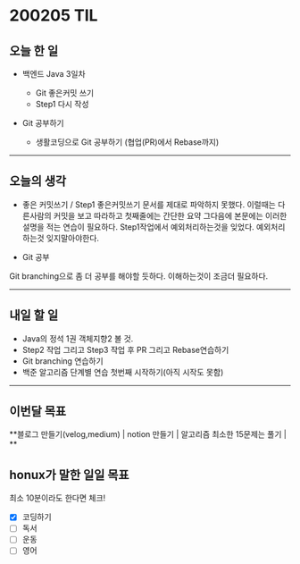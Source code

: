 # 200205 TIL



## 오늘 한 일

- 백엔드 Java 3일차
  - Git 좋은커밋 쓰기
  - Step1 다시 작성

- Git 공부하기
  - 생활코딩으로 Git 공부하기 (협업(PR)에서 Rebase까지)



---



## 오늘의 생각

- 좋은 커밋쓰기 / Step1
  좋은커밋쓰기 문서를 제대로 파악하지 못했다. 이럴때는 다른사람의 커밋을 보고 따라하고
  첫째줄에는 간단한 요약 그다음에 본문에는 이러한 설명을 적는 연습이 필요하다.
  Step1작업에서 예외처리하는것을 잊었다. 예외처리하는것 잊지말아야한다.


- Git 공부

Git branching으로 좀 더 공부를 해야할 듯하다. 이해하는것이 조금더 필요하다.



---



## 내일 할 일

- Java의 정석 1권 객체지향2 볼 것.
- Step2 작업 그리고 Step3 작업 후 PR 그리고 Rebase연습하기
- Git branching 연습하기
- 백준 알고리즘 단계별 연습 첫번째 시작하기(아직 시작도 못함)

---



## 이번달 목표

**블로그 만들기(velog,medium) | notion 만들기 | 알고리즘 최소한 15문제는 풀기 | **



## honux가 말한 일일 목표

최소 10분이라도 한다면 체크!

- [x] 코딩하기
- [ ] 독서
- [ ] 운동
- [ ] 영어